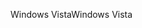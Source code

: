 <span data-ttu-id="be83f-101">Windows Vista</span><span class="sxs-lookup"><span data-stu-id="be83f-101">Windows Vista</span></span>